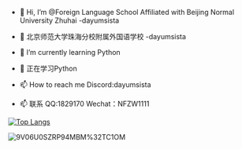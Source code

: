 - 👋 Hi, I’m @Foreign Language School Affiliated with Beijing Normal University Zhuhai -dayumsista
- 👋 北京师范大学珠海分校附属外国语学校 -dayumsista

- 🌱 I’m currently learning Python
- 🌱 正在学习Python

- 📫 How to reach me Discord:dayumsista
- 📫 联系 QQ:1829170 Wechat：NFZW1111

[![Top Langs](https://github-readme-stats.vercel.app/api/top-langs/?username=dayumsista)](https://github.com/anuraghazra/github-readme-stats)

![9V06U0SZRP94MBM%32TC1OM](https://github.com/dayumsista/dayumsista/assets/147481512/e9e1903a-13c1-443c-bd52-7903f847172b)
